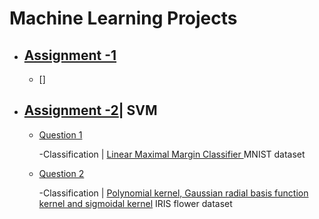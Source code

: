 # Machine Learning Projects

- ## [Assignment -1]()
     - []
- ## [Assignment -2](https://github.com/pintuiitbhi/Data-Science/tree/master/Assignment-2)| SVM
     - [Question 1](https://github.com/pintuiitbhi/Data-Science/tree/master/Assignment-2/Question-1)
      
       -Classification | [Linear Maximal Margin Classifier ]() MNIST dataset
     - [Question 2](https://github.com/pintuiitbhi/Data-Science/tree/master/Assignment-2/Question-2)
      
       -Classification | [Polynomial kernel, Gaussian radial basis function kernel and sigmoidal kernel]() IRIS flower dataset

